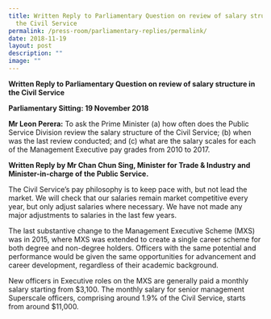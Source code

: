 ```yaml
---
title: Written Reply to Parliamentary Question on review of salary structure in
  the Civil Service
permalink: /press-room/parliamentary-replies/permalink/
date: 2018-11-19
layout: post
description: ""
image: ""
---
```

**Written Reply to Parliamentary Question on review of salary structure in the Civil Service**  
  
**Parliamentary Sitting: 19 November 2018**  
  
**Mr Leon Perera:** To ask the Prime Minister (a) how often does the Public Service Division review the salary structure of the Civil Service; (b) when was the last review conducted; and (c) what are the salary scales for each of the Management Executive pay grades from 2010 to 2017.  
  
**Written Reply by Mr Chan Chun Sing, Minister for Trade & Industry and Minister-in-charge of the Public Service.**  
  
The Civil Service’s pay philosophy is to keep pace with, but not lead the market. We will check that our salaries remain market competitive every year, but only adjust salaries where necessary. We have not made any major adjustments to salaries in the last few years.  
  
The last substantive change to the Management Executive Scheme (MXS) was in 2015, where MXS was extended to create a single career scheme for both degree and non-degree holders. Officers with the same potential and performance would be given the same opportunities for advancement and career development, regardless of their academic background.  
  
New officers in Executive roles on the MXS are generally paid a monthly salary starting from $3,100. The monthly salary for senior management Superscale officers, comprising around 1.9% of the Civil Service, starts from around $11,000.
